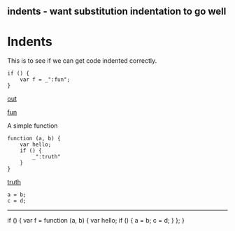 indents - want substitution indentation to go well
---
# Indents

This is to see if we can get code indented correctly. 

    if () {
        var f = _":fun";
    }

[out](# "save:")

[fun]()

A simple function

    function (a, b) {
        var hello;
        if () {
            _":truth"
        }
    }

[truth]() 

    a = b;
    c = d;
---
if () {
    var f = function (a, b) {
        var hello;
        if () {
            a = b;
            c = d;
        }
    };
}
